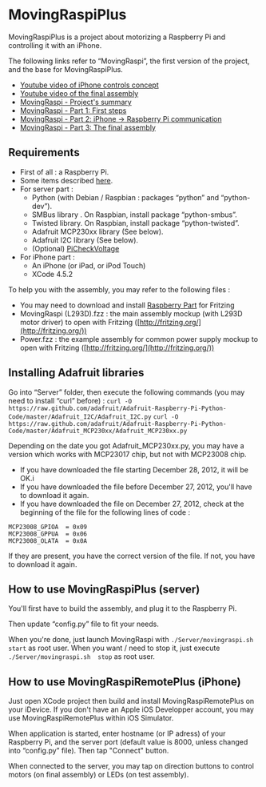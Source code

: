 MovingRaspiPlus
===============

MovingRaspiPlus is a project about motorizing a Raspberry Pi and controlling it with an iPhone.

The following links refer to “MovingRaspi”, the first version of the project, and the base for MovingRaspiPlus.

* [Youtube video of iPhone controls concept](http://www.youtube.com/watch?v=zaB3agbCoIY)
* [Youtube video of the final assembly](http://www.youtube.com/watch?v=nw-39-aKUKc)
* [MovingRaspi - Project's summary](http://goddess-gate.com/projects/en/raspi/movingraspi)
* [MovingRaspi - Part 1: First steps](http://goddess-gate.com/projects/en/raspi/movingraspip01)
* [MovingRaspi - Part 2: iPhone -> Raspberry Pi communication](http://goddess-gate.com/projects/en/raspi/movingraspip02)
* [MovingRaspi - Part 3: The final assembly](http://goddess-gate.com/projects/en/raspi/movingraspip03)


Requirements
------------

* First of all : a Raspberry Pi.
* Some items described [here](http://goddess-gate.com/projects/en/raspi/movingraspip01).
* For server part :
	* Python (with Debian / Raspbian : packages “python” and “python-dev”).
	* SMBus library . On Raspbian, install package “python-smbus”.
	* Twisted library. On Raspbian, install package “python-twisted”.
	* Adafruit MCP230xx library (See below).
	* Adafruit I2C library (See below).
    * (Optional) [PiCheckVoltage](https://github.com/aboudou/picheckvoltage)
* For iPhone part :
	* An iPhone (or iPad, or iPod Touch)
	* XCode 4.5.2

To help you with the assembly, you may refer to the following files :

* You may need to download and install [Raspberry Part](https://github.com/adafruit/Fritzing-Library/blob/master/AdaFruit.fzbz) for Fritzing
* MovingRaspi (L293D).fzz : the main assembly mockup (with L293D motor driver) to open with Fritzing
  ([http://fritzing.org/](http://fritzing.org/))
* Power.fzz : the example assembly for common power supply mockup to open with Fritzing
  ([http://fritzing.org/](http://fritzing.org/))


Installing Adafruit libraries
-----------------------------

Go into “Server” folder, then execute the following commands (you may need to install “curl” before) :
`curl -O https://raw.github.com/adafruit/Adafruit-Raspberry-Pi-Python-Code/master/Adafruit_I2C/Adafruit_I2C.py`
`curl -O https://raw.github.com/adafruit/Adafruit-Raspberry-Pi-Python-Code/master/Adafruit_MCP230xx/Adafruit_MCP230xx.py`

Depending on the date you got Adafruit\_MCP230xx.py, you may have a version which works with MCP23017 chip, but not with MCP23008 chip.

* If you have downloaded the file starting December 28, 2012, it will be OK.i
* If you have downloaded the file before December 27, 2012, you'll have to download it again.
* If you have downloaded the file on December 27, 2012, check at the beginning of the file for the following lines of code :

```
MCP23008_GPIOA  = 0x09
MCP23008_GPPUA  = 0x06
MCP23008_OLATA  = 0x0A
```

If they are present, you have the correct version of the file. If not, you have to download it again.

How to use MovingRaspiPlus (server)
-----------------------------------

You'll first have to build the assembly, and plug it to the Raspberry Pi.

Then update “config.py” file to fit your needs.

When you're done, just launch MovingRaspi with `./Server/movingraspi.sh start` as
  root user. When you want / need to stop it, just execute `./Server/movingraspi.sh  stop` as root user.


How to use MovingRaspiRemotePlus (iPhone)
-----------------------------------------

Just open XCode project then build and install MovingRaspiRemotePlus on your iDevice. If you don't have an Apple iOS Developper account, you may use MovingRaspiRemotePlus within iOS Simulator.

When application is started, enter hostname (or IP adress) of your Raspberry Pi, and the server port (default value is 8000, unless changed into “config.py” file). Then tap "Connect" button.

When connected to the server, you may tap on direction buttons to control motors (on final assembly) or LEDs (on test assembly).
